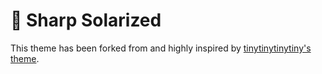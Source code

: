 # 🔪 Sharp Solarized


This theme has been forked from and highly inspired by [tinytinytinytiny's theme](https://github.com/tinytinytinytiny/solarized-high-contrast-light).